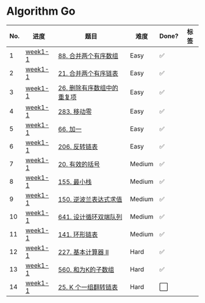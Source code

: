 # Algorithm Go

| No. | 进度               | 题目                                          | 难度   | Done? | 标签 |
| --- | ------------------ | --------------------------------------------- | ------ | ----- | ---- |
| 1   | [week1-1](week1-1) | [88. 合并两个有序数组](week1-1/lc88.go)       | Easy   | ✅     |      |
| 2   | [week1-1](week1-1) | [21. 合并两个有序链表](week1-1/lc21.go)       | Easy   | ✅     |      |
| 3   | [week1-1](week1-1) | [26. 删除有序数组中的重复项](week1-1/lc26.go) | Easy   | ✅     |      |
| 4   | [week1-1](week1-1) | [283. 移动零](week1-1/lc283.go)               | Easy   | ✅     |      |
| 5   | [week1-1](week1-1) | [66. 加一](week1-1/lc66.go)                   | Easy   | ✅     |      |
| 6   | [week1-1](week1-1) | [206. 反转链表](week1-1/lc206.go)             | Easy   | ✅     |      |
| 7   | [week1-1](week1-1) | [20. 有效的括号](week1-1/lc20.go)             | Medium | ✅     |      |
| 8   | [week1-1](week1-1) | [155. 最小栈](week1-1/lc155.go)               | Medium | ✅     |      |
| 9   | [week1-1](week1-1) | [150. 逆波兰表达式求值](week1-1/lc150.go)     | Medium | ✅     |      |
| 10  | [week1-1](week1-1) | [641. 设计循环双端队列](week1-1/lc641.go)     | Medium | ✅     |      |
| 11  | [week1-1](week1-1) | [141. 环形链表](week1-1/lc141.go)             | Medium | ✅     |      |
| 12  | [week1-1](week1-1) | [227. 基本计算器 II](week1-1/lc227.go)        | Hard   | ✅     |      |
| 13  | [week1-1](week1-1) | [560. 和为K的子数组](week1-1/lc560.go)        | Hard   | ✅     |      |
| 14  | [week1-1](week1-1) | [25. K 个一组翻转链表](week1-1/lc25.go)       | Hard   | ⬜️     |      |
